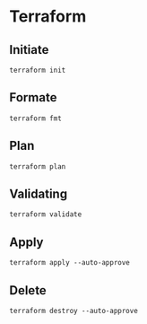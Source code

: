 # Terraform

## Initiate
```
terraform init
```

## Formate
```
terraform fmt
```

## Plan
```
terraform plan
```

## Validating
```
terraform validate
```

## Apply
```
terraform apply --auto-approve
```

## Delete
```
terraform destroy --auto-approve
```
